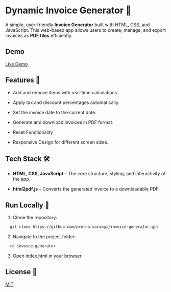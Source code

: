 # Dynamic Invoice Generator 📝

A simple, user-friendly **Invoice Generator** built with HTML, CSS, and JavaScript. This web-based app allows users to create, manage, and export invoices as **PDF files** efficiently.

## Demo

[Live Demo](https://prerna-saraogi.github.io/invoice-generator/)

## Features 🚀

- Add and remove items with real-time calculations.

- Apply tax and discount percentages automatically.

- Set the invoice date to the current date.

- Generate and download invoices in PDF format.

- Reset Functionality 

- Responsive Design for different screen sizes.

## Tech Stack 🛠️

- **HTML, CSS, JavaScript** – The core structure, styling, and interactivity of the app.

- **html2pdf.js** – Converts the generated invoice to a downloadable PDF.

## Run Locally 📌

1. Clone the repository:


```bash
  git clone https://github.com/prerna-saraogi/invoice-generator.git
```

 2. Navigate to the project folder:

```bash
  cd invoice-generator
```

3.  Open index.html in your browser

## License 📜

[MIT](LICENSE)


